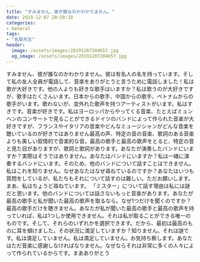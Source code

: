 ```yaml
---
title: "すみません、彼が誰なのかわかりません。"
date: 2019-12-07 20:50:28
categories:
- General
tags:
- "名取先生"
header:
  image: /assets/images/20191207204657.jpg
  og_image: /assets/images/20191207204657.jpg
---
```


すみません、彼が誰なのかわかりません。彼は有名人の名を持っています。そして私の友人全員が電話して、音楽をありがとうと言うために電話しました！私は歌が大好きです。他の人よりも好きな歌手はいますか？私は歌うのが大好きですが、歌手はたくさんいます。日本からの歌手、中国からの歌手、ベトナムからの歌手がいます。歌わないが、並外れた歌声を持つアーティストがいます。私はすきです。音楽が好きです。私はヨーロッパからやってくる音楽、たとえばミュンヘンのコンサートで見ることができるドイツのバンドによって作られた音楽が大好きですが、フランスやイタリアの音楽やどんなミュージシャンがどんな音楽を聴いているのが好きではありません最高の声、特定の音の音楽、歌詞のある音楽よりも美しい叙情的で音楽的な音。最高の歌手と最高の歌声をとると、特定の音と見た目がありますが、歌詞と歌詞があります。あなたが演奏したバンドにいますか？実際はそうではありません。あなたはバンドにいますか？私は一緒に演奏するバンドにいます。そのため、他のバンドについて話すことはできません。私はこれを知りません。なぜあなたはなぜ尋ねているのですか？あなたはいつも質問をしているが、私たちもそれについて話すのは難しい。ただお願いします。まあ、私はちょうど尋ねています。 「ミスター」について話す理由は私には謎だと思います。他のバンドについては話さないもっと音楽があります。あなたが最高の歌手と私が聞いた最高の歌声を取るなら。なぜ1つだけを聞くのですか？最高の歌手だけを聴きません。あなたが私が聞いた最高の歌手と最高の歌声を持っていれば、私は1つしか使用できません。それは私が取ることができる唯一のものです。そして、それらのいずれかを選択できます。だから、最初は最高のものに耳を傾けました。その状況に満足していますか？知りません。それは謎です。私は満足していません。私は満足していません。お気持ち察します。あなたはただ音楽に感謝しなければなりません。なぜならそれは非常に多くの人々によって作られているからです。まあありがとう
